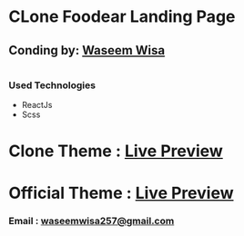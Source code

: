 # CLone Foodear Landing Page

## Conding by: [Waseem Wisa]("https://github.com/WaseemWisa") 
##

# 


### Used Technologies
* ReactJs
* Scss

# Clone Theme : [Live Preview]("https://waseemwisa.github.io/Foodera")
# Official Theme : [Live Preview]("https://bit.ly/3xegCKK")


### Email : [waseemwisa257@gmail.com]("waseemwisa257@gmail.com")
